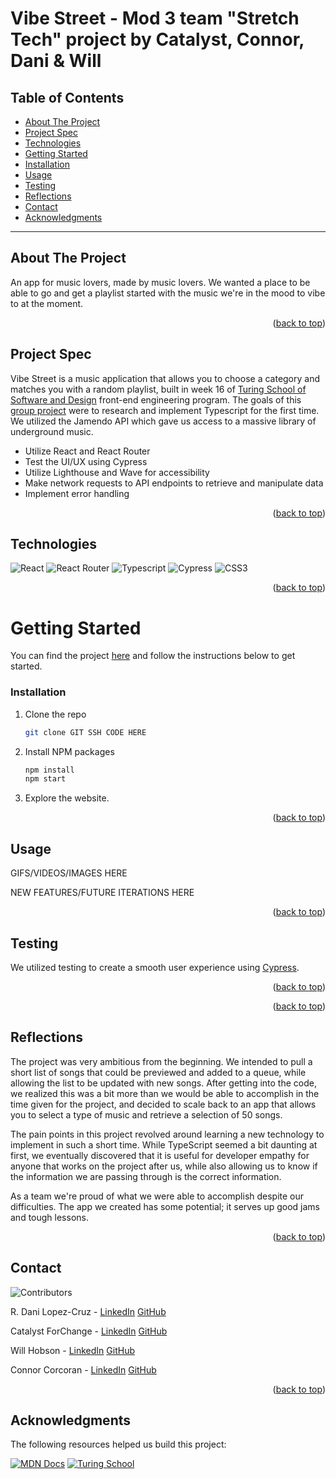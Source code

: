 # Vibe Street - Mod 3 team "Stretch Tech" project by Catalyst, Connor, Dani & Will

## Table of Contents

- [About The Project](#about-the-project)
- [Project Spec](#project-spec)
- [Technologies](#technologies)
- [Getting Started](#getting-started)
- [Installation](#installation)
- [Usage](#usage)
- [Testing](#testing)
- [Reflections](#reflections)
- [Contact](#contact)
- [Acknowledgments](#acknowledgments)

---

## About The Project

An app for music lovers, made by music lovers. We wanted a place to be able to go and get a playlist started with the music we're in the mood to vibe to at the moment.

<p align="right">(<a href="#readme-top">back to top</a>)</p>

## Project Spec

Vibe Street is a music application that allows you to choose a category and matches you with a random playlist, built in week 16 of [Turing School of Software and Design](https://turing.edu/) front-end engineering program. The goals of this [group project](https://frontend.turing.edu/projects/module-3/stretch.html) were to research and implement Typescript for the first time. We utilized the Jamendo API which gave us access to a massive library of underground music.


- Utilize React and React Router
- Test the UI/UX using Cypress
- Utilize Lighthouse and Wave for accessibility
- Make network requests to API endpoints to retrieve and manipulate data
- Implement error handling

<p align="right">(<a href="#readme-top">back to top</a>)</p>

## Technologies

![React](https://img.shields.io/badge/React-20232A?style=for-the-badge&logo=react&logoColor=61DAFB)
![React Router](https://img.shields.io/badge/React_Router-CA4245?style=for-the-badge&logo=react-router&logoColor=white)
![Typescript](https://img.shields.io/badge/TypeScript-007ACC?style=for-the-badge&logo=typescript&logoColor=white)
![Cypress](https://img.shields.io/badge/-cypress-%23E5E5E5?style=for-the-badge&logo=cypress&logoColor=058a5e)
![CSS3](https://img.shields.io/badge/css3-%231572B6.svg?style=for-the-badge&logo=css3&logoColor=white)

<p align="right">(<a href="#readme-top">back to top</a>)</p>

<!-- GETTING STARTED -->

# Getting Started

You can find the project [here](https://github.com/Connorcorc/musicLink) and follow the instructions below to get started.

### Installation

1. Clone the repo
   ```sh
   git clone GIT SSH CODE HERE
   ```
2. Install NPM packages
   ```sh
   npm install
   npm start
   ```
3. Explore the website.

<p align="right">(<a href="#readme-top">back to top</a>)</p>

<!-- USAGE EXAMPLES -->

## Usage

GIFS/VIDEOS/IMAGES HERE

NEW FEATURES/FUTURE ITERATIONS HERE

<p align="right">(<a href="#readme-top">back to top</a>)</p>

## Testing

We utilized testing to create a smooth user experience using [Cypress](https://www.cypress.io/).

<p align="right">(<a href="#readme-top">back to top</a>)</p>

<p align="right">(<a href="#readme-top">back to top</a>)</p>

## Reflections

The project was very ambitious from the beginning. We intended to pull a short list of songs that could be previewed and added to a queue, while allowing the list to be updated with new songs. After getting into the code, we realized this was a bit more than we would be able to accomplish in the time given for the project, and decided to scale back to an app that allows you to select a type of music and retrieve a selection of 50 songs. 

The pain points in this project revolved around learning a new technology to implement in such a short time. While TypeScript seemed a bit daunting at first, we eventually discovered that it is useful for developer empathy for anyone that works on the project after us, while also allowing us to know if the information we are passing through is the correct information. 

As a team we're proud of what we were able to accomplish despite our difficulties. The app we created has some potential; it serves up good jams and tough lessons.

<p align="right">(<a href="#readme-top">back to top</a>)</p>

<!-- CONTACT -->

## Contact

![Contributors][contributors-shield]

R. Dani Lopez-Cruz - [LinkedIn](https://www.linkedin.com/in/roberto-dani-lopez-cruz-84a03989/) [GitHub](https://github.com/BertoCruz)

Catalyst ForChange - [LinkedIn](https://www.linkedin.com/in/catalyst-forchange-278156246/) [GitHub](https://github.com/Catalyst4Change)

Will Hobson - [LinkedIn](https://www.linkedin.com/in/the-william-hobson/) [GitHub](https://github.com/willhobson85)

Connor Corcoran - [LinkedIn](https://www.linkedin.com/in/connor-c-corcoran/) [GitHub](https://github.com/Connorcorc)

<p align="right">(<a href="#readme-top">back to top</a>)</p>

<!-- ACKNOWLEDGMENTS -->

## Acknowledgments

The following resources helped us build this project:

[![MDN Docs][mdn-shield]][mdn]
[![Turing School](https://img.shields.io/badge/Turing_School-030303?style=for-the-badge)](https://turing.edu/)


<!-- MARKDOWN LINKS & IMAGES -->
<!-- https://www.markdownguide.org/basic-syntax/#reference-style-links -->

[mdn-shield]: https://img.shields.io/badge/MDN_Web_Docs-black?style=for-the-badge&logo=mdnwebdocs&logoColor=white
[mdn]: https://developer.mozilla.org/en-US/
[contributors-shield]: https://img.shields.io/badge/Contributors-4-2ea44f?style=for-the-badge
